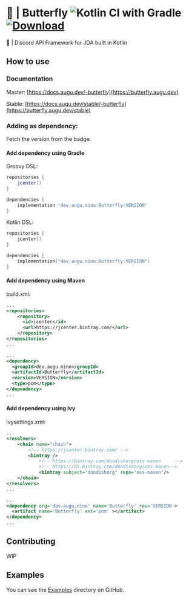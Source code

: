 # 🦋 | Butterfly ![Kotlin CI with Gradle](https://github.com/NinoDiscord/Butterfly/workflows/Kotlin%20CI%20with%20Gradle/badge.svg)  [ ![Download](https://api.bintray.com/packages/dondishorg/oss-maven/Butterfly/images/download.svg) ](https://bintray.com/dondishorg/oss-maven/Butterfly/_latestVersion)
🦋 | Discord API Framework for JDA built in Kotlin

## How to use
### Documentation
Master: [https://docs.augu.dev/-butterfly](https://butterfly.augu.dev)

Stable: [https://docs.augu.dev/stable/-butterfly](https://butterfly.augu.dev/stable)
### Adding as dependency:
Fetch the version from the badge.
#### Add dependency using Gradle
Groovy DSL:
```groovy
repositories {
    jcenter()
}

dependencies {
    implementation 'dev.augu.nino:Butterfly:VERSION'
}
```
Kotlin DSL:
```kotlin
repositories {
    jcenter()
}

dependencies {
    implementation("dev.augu.nino:Butterfly:VERSION")
}
```

#### Add dependency using Maven
build.xml:
```xml
...
<repositories>
    <repository>
      <id>jcenter</id>
      <url>https://jcenter.bintray.com/</url>
    </repository>
</repositories>
...
```
```xml
...
<dependency>
  <groupId>dev.augu.nino</groupId>
  <artifactId>Butterfly</artifactId>
  <version>VERSION</version>
  <type>pom</type>
</dependency>
...
```

#### Add dependency using Ivy
ivysettings.xml:
```xml
...
<resolvers>
    <chain name="chain"> 
        <!-- https://jcenter.bintray.com/ -->
        <bintray />
            <!-- https://bintray.com/dondishorg/oss-maven     -->
            <!-- https://dl.bintray.com/dondishorg/oss-maven-->
            <bintray subject="dondishorg" repo="oss-maven"/>
    </chain>
</resolvers>
...
```

```xml
...
<dependency org='dev.augu.nino' name='Butterfly' rev='VERSION'>
  <artifact name='Butterfly' ext='pom' ></artifact>
</dependency>
...
```

## Contributing
WIP

## Examples
You can see the [Examples](https://github.com/NinoDiscord/Butterfly/tree/master/src/examples/kotlin/dev/augu/nino/butterfly/examples) directory on GitHub.
